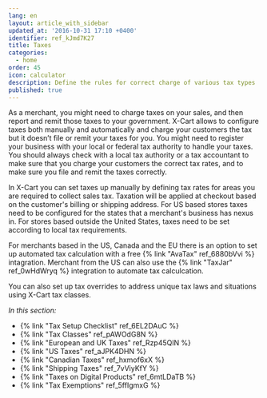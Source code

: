 ```yaml
---
lang: en
layout: article_with_sidebar
updated_at: '2016-10-31 17:10 +0400'
identifier: ref_kJmd7K27
title: Taxes
categories:
  - home
order: 45
icon: calculator
description: Define the rules for correct charge of various tax types
published: true
---
```

As a merchant, you might need to charge taxes on your sales, and then report and remit those taxes to your government. X-Cart allows to configure taxes both manually and automatically and charge your customers the tax but it doesn’t file or remit your taxes for you. You might need to register your business with your local or federal tax authority to handle your taxes. You should always check with a local tax authority or a tax accountant to make sure that you charge your customers the correct tax rates, and to make sure you file and remit the taxes correctly.

In X-Cart you can set taxes up manually by defining tax rates for areas you are required to collect sales tax. Taxation will be applied at checkout based on the customer's billing or shipping address. For US based stores taxes need to be configured for the states that a merchant's business has nexus in. For stores based outside the United States, taxes need to be set according to local tax requirements.

For merchants based in the US, Canada and the EU there is an option to set up automated tax calculation with a free {% link "AvaTax" ref_6880bVvi %} intagration. Merchant from the US can also use the {% link "TaxJar" ref_0wHdWryq %} integration to automate tax calculcation.
 
You can also set up tax overrides to address unique tax laws and situations using X-Cart tax classes.

_In this section:_

*   {% link "Tax Setup Checklist" ref_6EL2DAuC %}
*   {% link "Tax Classes" ref_pAWOdG8N %}
*   {% link "European and UK Taxes" ref_Rzp45QlN %}
*   {% link "US Taxes" ref_aJPK4DHN %}
*   {% link "Canadian Taxes" ref_hxmof6xX %}
*   {% link "Shipping Taxes" ref_7vViyKfY %}
*   {% link "Taxes on Digital Products" ref_6mtLDaTB %}
*   {% link "Tax Exemptions" ref_5ffIgmxG %}
